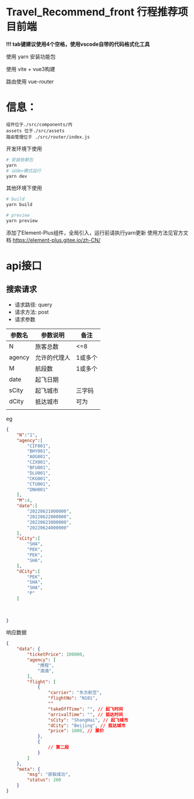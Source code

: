 # Travel_Recommend_front 行程推荐项目前端

**!!! tab键建议使用4个空格，使用vscode自带的代码格式化工具**


使用 yarn 安装功能包

使用 vite + vue3构建

路由使用 vue-router

# 信息：
    组件位于./src/components/内
    assets 位于./src/assets
    路由管理位于 ./src/router/index.js


开发环境下使用
```bash
# 安装依赖包
yarn
# 以dev模式运行
yarn dev
```

其他环境下使用
```bash
# build
yarn build

# preview
yarn preview
```

添加了Element-Plus组件，全局引入，运行前请执行yarn更新
使用方法见官方文档
https://element-plus.gitee.io/zh-CN/


# api接口
## 搜索请求

- 请求路径: query
- 请求方法: post
- 请求参数
  
| 参数名    | 参数说明           | 备注      |
| --------- | ------------------ | --------- |
| N        | 旅客总数     | <=8 |
| agency | 允许的代理人 | 1或多个 |
| M     | 航段数 | 1或多个 |
| date    | 起飞日期         |           |
| sCity | 起飞城市         | 三字码 |
| dCity | 抵达城市     | 可为    |
|        |              |         |

eg

```json
{
    "N":"1",
    "agency":[
        "CIF001",
        "BHY001",
        "AOG001",
        "CZX001",
        "BFU001",
        "DLU001",
        "CKG001",
        "CTU001",
        "DNH001"
    ],
    "M":4,
    "date":[
        "20220621000000",
        "20220622000000",
        "20220623000000",
        "20220624000000"
    ],
    "sCity":[
        "SHA",
        "PEK",
        "PEK",
        "SHA",
    ],
    "dCity":[
        "PEK",
        "SHA",
        "SHA",
        "P"
    ]
    
    
    
}
```





响应数据

```json
{
    "data": {
        "ticketPrice": 100000,
        "agency": [
            "携程",
            "滴滴",
        ],
        "flight": [
            {
                "carrier": "东方航空",
                "flightNo": "N101",
                ""
                "takeOffTime": "", // 起飞时间
                "arrivalTime": "", // 抵达时间
                "sCity": "ShangHai", // 起飞城市
                "dCity": "Beijing", // 抵达城市
                "price": 1000, // 票价
            },
            {
                // 第二段
            }
        ]
    },
    "meta": {
        "msg": "获取成功",
        "status": 200
    }
}
```

